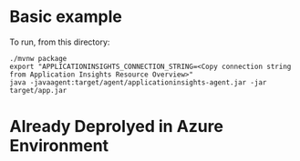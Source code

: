 # Basic example

To run, from this directory:

```
./mvnw package
export "APPLICATIONINSIGHTS_CONNECTION_STRING=<Copy connection string from Application Insights Resource Overview>"
java -javaagent:target/agent/applicationinsights-agent.jar -jar target/app.jar
```
# Already Deprolyed in Azure Environment